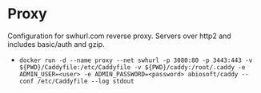 # Proxy

Configuration for swhurl.com reverse proxy. Servers over http2 and includes basic/auth and gzip.

- `docker run -d --name proxy --net swhurl -p 3080:80 -p 3443:443 -v ${PWD}/Caddyfile:/etc/Caddyfile -v ${PWD}/caddy:/root/.caddy -e ADMIN_USER=<user> -e ADMIN_PASSWORD=<password> abiosoft/caddy --conf /etc/Caddyfile --log stdout`
